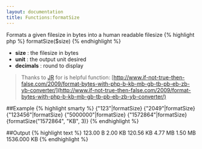 ```yaml
---
layout: documentation
title: Functions:formatSize
---
```


Formats a given filesize in bytes into a human readable filesize
{% highlight php %}
formatSize($size)
{% endhighlight %}

* **size** : the filesize in bytes
* **unit** : the output unit desired
* **decimals** : round to display

> Thanks to [JR](http://www.if-not-true-then-false.com/author/juissi/) for is helpful function: [http://www.if-not-true-then-false.com/2009/format-bytes-with-php-b-kb-mb-gb-tb-pb-eb-zb-yb-converter/](http://www.if-not-true-then-false.com/2009/format-bytes-with-php-b-kb-mb-gb-tb-pb-eb-zb-yb-converter/)

##Example
{% highlight smarty %}
{"123"|formatSize}
{"2049"|formatSize}
{"123456"|formatSize}
{"5000000"|formatSize}
{"1572864"|formatSize}
{formatSize("1572864", "KB", 3)}
{% endhighlight %}

##Output
{% highlight text %}
123.00 B
2.00 KB
120.56 KB
4.77 MB
1.50 MB
1536.000 KB
{% endhighlight %}